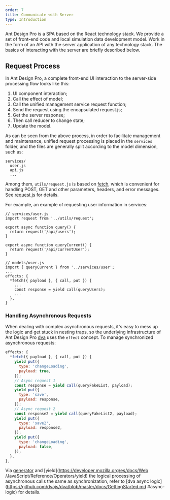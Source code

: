 ```yaml
---
order: 7
title: Communicate with Server
type: Introduction
---
```


Ant Design Pro is a SPA based on the React technology stack. We provide a set of front-end code and local simulation data development model.
Work in the form of an API with the server application of any technology stack. The basics of interacting with the server are briefly described below.

## Request Process

In Ant Design Pro, a complete front-end UI interaction to the server-side processing flow looks like this:

1. UI component interaction;
2. Call the effect of model;
3. Call the unified management service request function;
4. Send the request using the encapsulated request.js;
5. Get the server response;
6. Then call reducer to change state;
7. Update the model.


As can be seen from the above process, in order to facilitate management and maintenance, unified request processing is placed in the `services` folder, and the files are generally split according to the model dimension, such as:

```
services/
  user.js
  api.js
  ...
```

Among them, `utils/request.js` is based on [fetch](https://developer.mozilla.org/en-US/docs/Web/API/Fetch_API/Using_Fetch), which is convenient for handling POST, GET and other parameters, headers, and error messages. See [request.js](https://github.com/ant-design/ant-design-pro/blob/master/src/utils/request.js) for details.


For example, an example of requesting user information in services:

```
// services/user.js
import request from '../utils/request';

export async function query() {
  return request('/api/users');
}

export async function queryCurrent() {
  return request('/api/currentUser');
}

// models/user.js
import { queryCurrent } from '../services/user';
...
effects: {
  *fetch({ payload }, { call, put }) {
    ...
    const response = yield call(queryUsers);
    ...
  },
}
```

### Handling Asynchronous Requests

When dealing with complex asynchronous requests, it's easy to mess up the logic and get stuck in nesting traps, so the underlying infrastructure of Ant Design Pro [dva](https://github.com/dvajs/dva) uses the `effect` concept. To manage synchronized asynchronous requests:

```js
effects: {
  *fetch({ payload }, { call, put }) {
    yield put({
      type: 'changeLoading',
      payload: true,
    });
    // Async request 1
    const response = yield call(queryFakeList, payload);
    yield put({
      type: 'save',
      payload: response,
    });
    // Async request 2
    const response2 = yield call(queryFakeList2, payload);
    yield put({
      type: 'save2',
      payload: response2,
    });
    yield put({
      type: 'changeLoading',
      payload: false,
    });
  },
},
```

Via [generator](https://developer.mozilla.org/es/docs/Web/JavaScript/Reference/Statements/function*) and [yield](https://developer.mozilla.org/es/docs/Web /JavaScript/Reference/Operators/yield) the logical processing of asynchronous calls the same as synchronization, refer to [dva async logic](https://github.com/dvajs/dva/blob/master/docs/GettingStarted.md #async-logic) for details.
